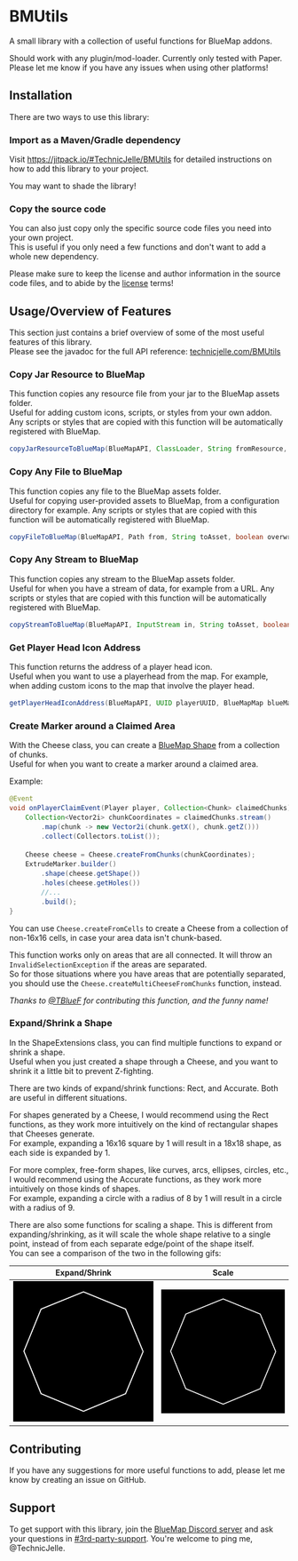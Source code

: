 # BMUtils
A small library with a collection of useful functions for BlueMap addons.

Should work with any plugin/mod-loader. Currently only tested with Paper.
Please let me know if you have any issues when using other platforms!

## Installation
There are two ways to use this library:

### Import as a Maven/Gradle dependency
Visit https://jitpack.io/#TechnicJelle/BMUtils for detailed instructions
on how to add this library to your project.

You may want to shade the library!

### Copy the source code
You can also just copy only the specific source code files you need into your own project.\
This is useful if you only need a few functions and don't want to add a whole new dependency.

Please make sure to keep the license and author information in the source code files,
and to abide by the [license](LICENSE) terms!

## Usage/Overview of Features
This section just contains a brief overview of some of the most useful features of this library.\
Please see the javadoc for the full API reference: [technicjelle.com/BMUtils](https://technicjelle.com/BMUtils/com/technicjelle/BMUtils.html)

### Copy Jar Resource to BlueMap
This function copies any resource file from your jar to the BlueMap assets folder.\
Useful for adding custom icons, scripts, or styles from your own addon.\
Any scripts or styles that are copied with this function will be automatically registered with BlueMap.
```java
copyJarResourceToBlueMap(BlueMapAPI, ClassLoader, String fromResource, String toAsset, boolean overwrite)
```

### Copy Any File to BlueMap
This function copies any file to the BlueMap assets folder.\
Useful for copying user-provided assets to BlueMap, from a configuration directory for example.
Any scripts or styles that are copied with this function will be automatically registered with BlueMap.
```java
copyFileToBlueMap(BlueMapAPI, Path from, String toAsset, boolean overwrite)
```

### Copy Any Stream to BlueMap
This function copies any stream to the BlueMap assets folder.\
Useful for when you have a stream of data, for example from a URL.
Any scripts or styles that are copied with this function will be automatically registered with BlueMap.
```java
copyStreamToBlueMap(BlueMapAPI, InputStream in, String toAsset, boolean overwrite)
```

### Get Player Head Icon Address
This function returns the address of a player head icon.\
Useful when you want to use a playerhead from the map.
For example, when adding custom icons to the map that involve the player head.
```java
getPlayerHeadIconAddress(BlueMapAPI, UUID playerUUID, BlueMapMap blueMapMap)
```

### Create Marker around a Claimed Area
With the Cheese class, you can create a [BlueMap Shape](https://bluecolored.de/bluemapapi/latest/de/bluecolored/bluemap/api/math/Shape.html) from a collection of chunks.\
Useful for when you want to create a marker around a claimed area.

Example:
```java
@Event
void onPlayerClaimEvent(Player player, Collection<Chunk> claimedChunks) {
	Collection<Vector2i> chunkCoordinates = claimedChunks.stream()
		.map(chunk -> new Vector2i(chunk.getX(), chunk.getZ()))
		.collect(Collectors.toList());

	Cheese cheese = Cheese.createFromChunks(chunkCoordinates);
	ExtrudeMarker.builder()
		.shape(cheese.getShape())
		.holes(cheese.getHoles())
		//...
		.build();
}
```

You can use `Cheese.createFromCells` to create a Cheese from a collection of non-16x16 cells,
in case your area data isn't chunk-based.

This function works only on areas that are all connected.
It will throw an `InvalidSelectionException` if the areas are separated.\
So for those situations where you have areas that are potentially separated,
you should use the `Cheese.createMultiCheeseFromChunks` function, instead.

_Thanks to [@TBlueF](https://github.com/TBlueF) for contributing this function, and the funny name!_

### Expand/Shrink a Shape
In the ShapeExtensions class, you can find multiple functions to expand or shrink a shape.\
Useful when you just created a shape through a Cheese, and you want to shrink it a little bit to prevent Z-fighting.

There are two kinds of expand/shrink functions: Rect, and Accurate. Both are useful in different situations.

For shapes generated by a Cheese, I would recommend using the Rect functions,
as they work more intuitively on the kind of rectangular shapes that Cheeses generate.\
For example, expanding a 16x16 square by 1 will result in a 18x18 shape, as each side is expanded by 1.

For more complex, free-form shapes, like curves, arcs, ellipses, circles, etc.,
I would recommend using the Accurate functions,
as they work more intuitively on those kinds of shapes.\
For example, expanding a circle with a radius of 8 by 1 will result in a circle with a radius of 9.

There are also some functions for scaling a shape. This is different from expanding/shrinking,
as it will scale the whole shape relative to a single point,
instead of from each separate edge/point of the shape itself.\
You can see a comparison of the two in the following gifs:

| Expand/Shrink                                             | Scale                                     |
|-----------------------------------------------------------|-------------------------------------------|
| ![Expand/Shrink](.github/readme_assets/expand-shrink.gif) | ![Scale](.github/readme_assets/scale.gif) |

## Contributing
If you have any suggestions for more useful functions to add, please let me know by creating an issue on GitHub.

## Support
To get support with this library, join the [BlueMap Discord server](https://bluecolo.red/map-discord)
and ask your questions in [#3rd-party-support](https://discord.com/channels/665868367416131594/863844716047106068). You're welcome to ping me, @TechnicJelle.
